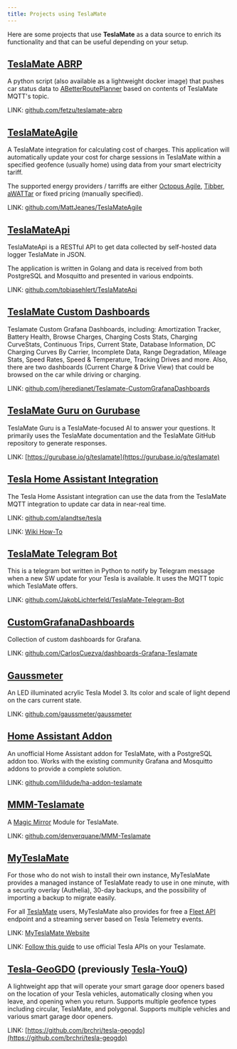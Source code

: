 ```yaml
---
title: Projects using TeslaMate
---
```


Here are some projects that use **TeslaMate** as a data source to enrich its functionality and that can be useful depending on your setup.

## [TeslaMate ABRP](https://fetzu.github.io/teslamate-abrp/)

A python script (also available as a lightweight docker image) that pushes car status data to [ABetterRoutePlanner](https://abetterrouteplanner.com) based on contents of TeslaMate MQTT's topic.

LINK: [github.com/fetzu/teslamate-abrp](https://github.com/fetzu/teslamate-abrp)

## [TeslaMateAgile](https://github.com/MattJeanes/TeslaMateAgile)

A TeslaMate integration for calculating cost of charges. This application will automatically update your cost for charge sessions in TeslaMate within a specified geofence (usually home) using data from your smart electricity tariff.

The supported energy providers / tarriffs are either [Octopus Agile](https://octopus.energy/agile/), [Tibber](https://tibber.com/en/), [aWATTar](https://www.awattar.de/) or fixed pricing (manually specified).

LINK: [github.com/MattJeanes/TeslaMateAgile](https://github.com/MattJeanes/TeslaMateAgile)

## [TeslaMateApi](https://github.com/tobiasehlert/teslamateapi)

TeslaMateApi is a RESTful API to get data collected by self-hosted data logger TeslaMate in JSON.

The application is written in Golang and data is received from both PostgreSQL and Mosquitto and presented in various endpoints.

LINK: [github.com/tobiasehlert/TeslaMateApi](https://github.com/tobiasehlert/teslamateapi)

## [TeslaMate Custom Dashboards](https://github.com/jheredianet/Teslamate-CustomGrafanaDashboards)

Teslamate Custom Grafana Dashboards, including: Amortization Tracker, Battery Health, Browse Charges, Charging Costs Stats, Charging CurveStats, Continuous Trips, Current State, Database Information, DC Charging Curves By Carrier, Incomplete Data, Range Degradation, Mileage Stats, Speed Rates, Speed & Temperature, Tracking Drives and more.
Also, there are two dashboards (Current Charge & Drive View) that could be browsed on the car while driving or charging.

LINK: [github.com/jheredianet/Teslamate-CustomGrafanaDashboards](https://github.com/jheredianet/Teslamate-CustomGrafanaDashboards)

## [TeslaMate Guru on Gurubase](https://gurubase.io/g/teslamate)

TeslaMate Guru is a TeslaMate-focused AI to answer your questions. It primarily uses the TeslaMate documentation and the TeslaMate GitHub repository to generate responses.

LINK: [https://gurubase.io/g/teslamate](https://gurubase.io/g/teslamate)

## [Tesla Home Assistant Integration](https://github.com/alandtse/tesla)

The Tesla Home Assistant integration can use the data from the TeslaMate MQTT integration to update car data in near-real time.

LINK: [github.com/alandtse/tesla](https://github.com/alandtse/tesla)

LINK: [Wiki How-To](https://github.com/alandtse/tesla/wiki/Teslamate-MQTT-Integration)

## [TeslaMate Telegram Bot](https://github.com/JakobLichterfeld/TeslaMate-Telegram-Bot)

This is a telegram bot written in Python to notify by Telegram message when a new SW update for your Tesla is available. It uses the MQTT topic which TeslaMate offers.

LINK: [github.com/JakobLichterfeld/TeslaMate-Telegram-Bot](https://github.com/JakobLichterfeld/TeslaMate-Telegram-Bot)

## [CustomGrafanaDashboards](https://github.com/CarlosCuezva/dashboards-Grafana-Teslamate)

Collection of custom dashboards for Grafana.

LINK: [github.com/CarlosCuezva/dashboards-Grafana-Teslamate](https://github.com/CarlosCuezva/dashboards-Grafana-Teslamate)

## [Gaussmeter](https://github.com/gaussmeter/gaussmeter)

An LED illuminated acrylic Tesla Model 3. Its color and scale of light depend on the cars current state.

LINK: [github.com/gaussmeter/gaussmeter](https://github.com/gaussmeter/gaussmeter)

## [Home Assistant Addon](https://github.com/lildude/ha-addon-teslamate)

An unofficial Home Assistant addon for TeslaMate, with a PostgreSQL addon too. Works with the existing community Grafana and Mosquitto addons to provide a complete solution.

LINK: [github.com/lildude/ha-addon-teslamate](https://github.com/lildude/ha-addon-teslamate)

## [MMM-Teslamate](https://github.com/denverquane/MMM-Teslamate)

A [Magic Mirror](https://magicmirror.builders/) Module for TeslaMate.

LINK: [github.com/denverquane/MMM-Teslamate](https://github.com/denverquane/MMM-Teslamate)

## [MyTeslaMate](https://www.myteslamate.com)

For those who do not wish to install their own instance, MyTeslaMate provides a managed instance of TeslaMate ready to use in one minute, with a security overlay (Authelia), 30-day backups, and the possibility of importing a backup to migrate easily.

For all [TeslaMate](https://www.myteslamate.com) users, MyTeslaMate also provides for free a [Fleet API](https://app.myteslamate.com/fleet) endpoint and a streaming server based on Tesla Telemetry events.

LINK: [MyTeslaMate Website](https://www.myteslamate.com)

LINK: [Follow this guide](/docs/guides/api#myteslamate-fleet-api) to use official Tesla APIs on your Teslamate.

## [Tesla-GeoGDO](https://github.com/brchri/tesla-geogdo) (previously [Tesla-YouQ](https://github.com/brchri/tesla-youq))

A lightweight app that will operate your smart garage door openers based on the location of your Tesla vehicles, automatically closing when you leave, and opening when you return. Supports multiple geofence types including circular, TeslaMate, and polygonal. Supports multiple vehicles and various smart garage door openers.

LINK: [https://github.com/brchri/tesla-geogdo](https://github.com/brchri/tesla-geogdo)
